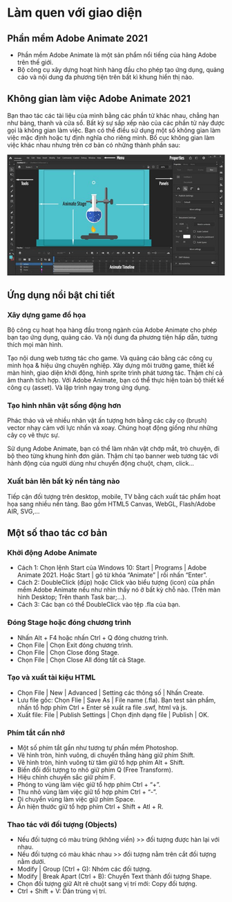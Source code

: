 # Làm quen với giao diện

## Phần mềm Adobe Animate 2021

- Phần mềm Adobe Animate là một sản phẩm nổi tiếng của hãng Adobe trên thế giới.
- Bộ công cụ xây dựng hoạt hình hàng đầu cho phép tạo ứng dụng, quảng cáo và nội dung đa phương tiện trên bất kì khung hiển thị nào.

## Không gian làm việc Adobe Animate 2021

Bạn thao tác các tài liệu của mình bằng các phần tử khác nhau, chẳng hạn như bảng, thanh và cửa sổ. Bất kỳ sự sắp xếp nào của các phần tử này được gọi là không gian làm việc. Bạn có thể điều sử dụng một số không gian làm việc mặc định hoặc tự định nghĩa cho riêng mình. Bố cục không gian làm việc khác nhau nhưng trên cơ bản có những thành phần sau:

![](../.vuepress/public/img/animate/1.png)

## Ứng dụng nổi bật chi tiết

### Xây dựng game đồ họa
Bộ công cụ hoạt họa hàng đầu trong ngành của Adobe Animate cho phép bạn tạo ứng dụng, quảng cáo. Và nội dung đa phương tiện hấp dẫn, tương thích mọi màn hình.

Tạo nội dung web tương tác cho game. Và quảng cáo bằng các công cụ minh họa & hiệu ứng chuyên nghiệp. Xây dựng môi trường game, thiết kế màn hình, giao diện khởi động, hình sprite trình phát tương tác. Thậm chí cả âm thanh tích hợp. Với Adobe Animate, bạn có thể thực hiện toàn bộ thiết kế công cụ (asset). Và lập trình ngay trong ứng dụng.

### Tạo hình nhân vật sống động hơn
Phác thảo và vẽ nhiều nhân vật ấn tượng hơn bằng các cây cọ (brush) vector nhạy cảm với lực nhấn và xoay. Chúng hoạt động giống như những cây cọ vẽ thực sự. 

Sử dụng Adobe Animate, bạn có thể làm nhân vật chớp mắt, trò chuyện, đi bộ theo từng khung hình đơn giản. Thậm chí tạo banner web tương tác với hành động của người dùng như chuyển động chuột, chạm, click…

### Xuất bản lên bất kỳ nền tảng nào

Tiếp cận đối tượng trên desktop, mobile, TV bằng cách xuất tác phẩm hoạt họa sang nhiều nền tảng. Bao gồm HTML5 Canvas, WebGL, Flash/Adobe AIR, SVG,…

## Một số thao tác cơ bản

### Khởi động Adobe Animate

- Cách 1: Chọn lệnh Start của Windows 10: Start | Programs | Adobe Animate 2021. Hoặc Start | gõ từ khóa “Animate” | rồi nhấn “Enter”.
- Cách 2: DoubleClick (đúp) hoặc Click vào biểu tượng (icon) của phần mềm Adobe Animate nếu như nhìn thấy nó ở bất kỳ chỗ nào. (Trên màn hình Desktop; Trên thanh Task bar;…).
- Cách 3: Các bạn có thể DoubleClick vào tệp .fla của bạn.

### Đóng Stage hoặc đóng chương trình
- Nhấn Alt + F4 hoặc nhấn Ctrl + Q đóng chương trình.
- Chọn File | Chọn Exit đóng chương trình.
- Chọn File | Chọn Close đóng Stage.
- Chọn File | Chọn Close All đóng tất cả Stage.

### Tạo và xuất tài kiệu HTML
- Chọn File | New | Advanced | Setting các thông số | Nhấn Create.
- Lưu file gốc:  Chọn Flie | Save As | File name (.fla). Bạn test sản phẩm, nhấn tổ hợp phím Ctrl + Enter sẽ xuất ra file .swf, html và js.
- Xuất file: File | Publish Settings | Chọn định dạng file | Publish | OK.

### Phím tắt cần nhớ
- Một số phím tắt gần như tương tự phần mềm Photoshop.
- Vẽ hình tròn, hình vuông, di chuyển thẳng hàng giữ phím Shift.
- Vẽ hình tròn, hình vuông từ tâm giữ tổ hợp phím Alt + Shift.
- Biến đổi đối tượng to nhỏ giữ phím Q (Free Transform).
- Hiệu chỉnh chuyển sắc giữ phím F.
- Phóng to vùng làm việc giữ tổ hợp phím Ctrl + “+”.
- Thu nhỏ  vùng làm việc giữ tổ hợp phím Ctrl + “-”.
- Di chuyển vùng làm việc giữ phím Space.
- Ẩn hiện thước giữ tổ hợp phím Ctrl + Shift + Atl + R.

### Thao tác với đối tượng (Objects)
- Nếu đối tượng có màu trùng (không viền) >> đối tượng được hàn lại với nhau.
- Nếu đối tượng có màu khác nhau >> đối tượng nằm trên cắt đối tượng nằm dưới.
- Modify | Group (Ctrl + G): Nhóm các đối tượng.
- Modify | Break Apart (Ctrl + B): Chuyển Text thành đối tượng Shape.
- Chọn đối tượng giữ Alt rê chuột sang vị trí mới: Copy đối tượng.
- Ctrl + Shift + V: Dán trùng vị trí.

